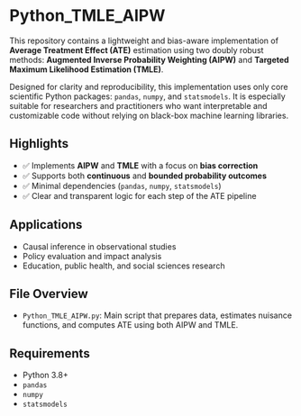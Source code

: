 # Python_TMLE_AIPW

This repository contains a lightweight and bias-aware implementation of **Average Treatment Effect (ATE)** estimation using two doubly robust methods: **Augmented Inverse Probability Weighting (AIPW)** and **Targeted Maximum Likelihood Estimation (TMLE)**.

Designed for clarity and reproducibility, this implementation uses only core scientific Python packages: `pandas`, `numpy`, and `statsmodels`. It is especially suitable for researchers and practitioners who want interpretable and customizable code without relying on black-box machine learning libraries.

## Highlights

- ✅ Implements **AIPW** and **TMLE** with a focus on **bias correction**
- ✅ Supports both **continuous** and **bounded probability outcomes**
- ✅ Minimal dependencies (`pandas`, `numpy`, `statsmodels`)
- ✅ Clear and transparent logic for each step of the ATE pipeline

## Applications

- Causal inference in observational studies  
- Policy evaluation and impact analysis  
- Education, public health, and social sciences research  

## File Overview

- `Python_TMLE_AIPW.py`: Main script that prepares data, estimates nuisance functions, and computes ATE using both AIPW and TMLE.

## Requirements

- Python 3.8+
- `pandas`
- `numpy`
- `statsmodels`
